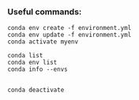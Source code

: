 ### Useful commands:
```
conda env create -f environment.yml
conda env update -f environment.yml
conda activate myenv

conda list
conda env list
conda info --envs


conda deactivate
```